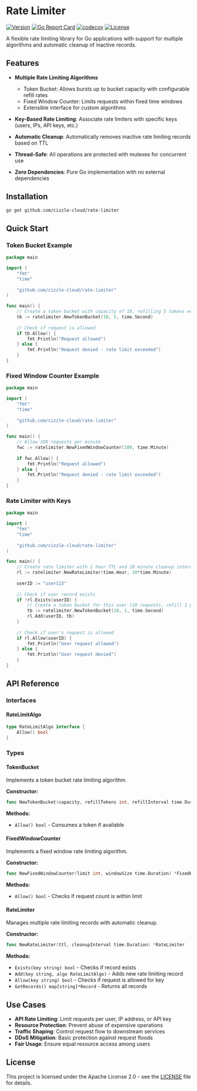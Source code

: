 # Rate Limiter
[![Version](https://img.shields.io/github/v/tag/cizzle-cloud/rate-limiter?label=version)](https://github.com/cizzle-cloud/rate-limiter/releases)
[![Go Report Card](https://goreportcard.com/badge/github.com/cizzle-cloud/rate-limiter)](https://goreportcard.com/report/github.com/cizzle-cloud/rate-limiter)
[![codecov](https://codecov.io/gh/cizzle-cloud/rate-limiter/branch/main/graph/badge.svg)](https://codecov.io/gh/cizzle-cloud/rate-limiter)
[![License](https://img.shields.io/badge/license-Apache%202.0-green.svg)](LICENSE)

A flexible rate limiting library for Go applications with support for multiple algorithms and automatic cleanup of inactive records.

## Features

- **Multiple Rate Limiting Algorithms**
  - Token Bucket: Allows bursts up to bucket capacity with configurable refill rates
  - Fixed Window Counter: Limits requests within fixed time windows
  - Extensible interface for custom algorithms

- **Key-Based Rate Limiting**: Associate rate limiters with specific keys (users, IPs, API keys, etc.)
- **Automatic Cleanup**: Automatically removes inactive rate limiting records based on TTL
- **Thread-Safe**: All operations are protected with mutexes for concurrent use
- **Zero Dependencies**: Pure Go implementation with no external dependencies

## Installation

```bash
go get github.com/cizzle-cloud/rate-limiter
```

## Quick Start

### Token Bucket Example

```go
package main

import (
    "fmt"
    "time"
    
    "github.com/cizzle-cloud/rate-limiter"
)

func main() {
    // Create a token bucket with capacity of 10, refilling 5 tokens every second
    tb := ratelimiter.NewTokenBucket(10, 5, time.Second)
    
    // Check if request is allowed
    if tb.Allow() {
        fmt.Println("Request allowed")
    } else {
        fmt.Println("Request denied - rate limit exceeded")
    }
}
```

### Fixed Window Counter Example

```go
package main

import (
    "fmt"
    "time"
    
    "github.com/cizzle-cloud/rate-limiter"
)

func main() {
    // Allow 100 requests per minute
    fwc := ratelimiter.NewFixedWindowCounter(100, time.Minute)
    
    if fwc.Allow() {
        fmt.Println("Request allowed")
    } else {
        fmt.Println("Request denied - rate limit exceeded")
    }
}
```

### Rate Limiter with Keys

```go
package main

import (
    "fmt"
    "time"
    
    "github.com/cizzle-cloud/rate-limiter"
)

func main() {
    // Create rate limiter with 1 hour TTL and 10 minute cleanup interval
    rl := ratelimiter.NewRateLimiter(time.Hour, 10*time.Minute)
    
    userID := "user123"
    
    // Check if user record exists
    if !rl.Exists(userID) {
        // Create a token bucket for this user (10 requests, refill 1 per second)
        tb := ratelimiter.NewTokenBucket(10, 1, time.Second)
        rl.Add(userID, tb)
    }
    
    // Check if user's request is allowed
    if rl.Allow(userID) {
        fmt.Println("User request allowed")
    } else {
        fmt.Println("User request denied")
    }
}
```

## API Reference

### Interfaces

#### RateLimitAlgo
```go
type RateLimitAlgo interface {
    Allow() bool
}
```

### Types

#### TokenBucket
Implements a token bucket rate limiting algorithm.

**Constructor:**
```go
func NewTokenBucket(capacity, refillTokens int, refillInterval time.Duration) *TokenBucket
```

**Methods:**
- `Allow() bool` - Consumes a token if available

#### FixedWindowCounter
Implements a fixed window rate limiting algorithm.

**Constructor:**
```go
func NewFixedWindowCounter(limit int, windowSize time.Duration) *FixedWindowCounter
```

**Methods:**
- `Allow() bool` - Checks if request count is within limit

#### RateLimiter
Manages multiple rate limiting records with automatic cleanup.

**Constructor:**
```go
func NewRateLimiter(ttl, cleanupInterval time.Duration) *RateLimiter
```

**Methods:**
- `Exists(key string) bool` - Checks if record exists
- `Add(key string, algo RateLimitAlgo)` - Adds new rate limiting record
- `Allow(key string) bool` - Checks if request is allowed for key
- `GetRecords() map[string]*Record` - Returns all records

## Use Cases

- **API Rate Limiting**: Limit requests per user, IP address, or API key
- **Resource Protection**: Prevent abuse of expensive operations
- **Traffic Shaping**: Control request flow to downstream services
- **DDoS Mitigation**: Basic protection against request floods
- **Fair Usage**: Ensure equal resource access among users

## License

This project is licensed under the Apache License 2.0 - see the [LICENSE](LICENSE) file for details.
